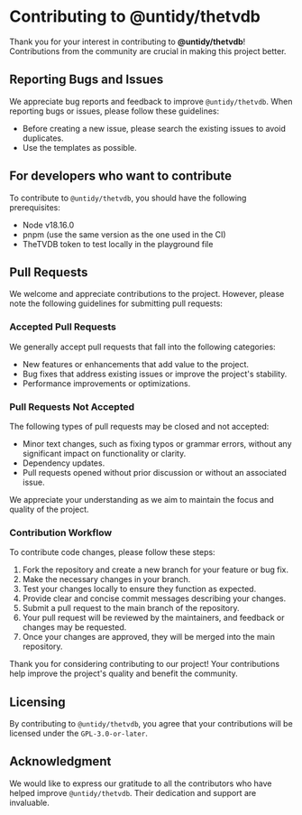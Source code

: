 # Contributing to @untidy/thetvdb

Thank you for your interest in contributing to **@untidy/thetvdb**! Contributions from the community
are crucial in making this project better.

## Reporting Bugs and Issues

We appreciate bug reports and feedback to improve `@untidy/thetvdb`. When reporting bugs or issues,
please follow these guidelines:

- Before creating a new issue, please search the existing issues to avoid duplicates.
- Use the templates as possible.

## For developers who want to contribute

To contribute to `@untidy/thetvdb`, you should have the following prerequisites:

- Node v18.16.0
- pnpm (use the same version as the one used in the CI)
- TheTVDB token to test locally in the playground file

## Pull Requests

We welcome and appreciate contributions to the project. However, please note the following
guidelines for submitting pull requests:

### Accepted Pull Requests

We generally accept pull requests that fall into the following categories:

- New features or enhancements that add value to the project.
- Bug fixes that address existing issues or improve the project's stability.
- Performance improvements or optimizations.

### Pull Requests Not Accepted

The following types of pull requests may be closed and not accepted:

- Minor text changes, such as fixing typos or grammar errors, without any significant impact on
  functionality or clarity.
- Dependency updates.
- Pull requests opened without prior discussion or without an associated issue.

We appreciate your understanding as we aim to maintain the focus and quality of the project.

### Contribution Workflow

To contribute code changes, please follow these steps:

1. Fork the repository and create a new branch for your feature or bug fix.
2. Make the necessary changes in your branch.
3. Test your changes locally to ensure they function as expected.
4. Provide clear and concise commit messages describing your changes.
5. Submit a pull request to the main branch of the repository.
6. Your pull request will be reviewed by the maintainers, and feedback or changes may be requested.
7. Once your changes are approved, they will be merged into the main repository.

Thank you for considering contributing to our project! Your contributions help improve the project's
quality and benefit the community.

## Licensing

By contributing to `@untidy/thetvdb`, you agree that your contributions will be licensed under the
`GPL-3.0-or-later`.

## Acknowledgment

We would like to express our gratitude to all the contributors who have helped improve
`@untidy/thetvdb`. Their dedication and support are invaluable.
